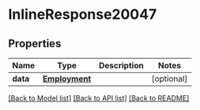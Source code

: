 # InlineResponse20047

## Properties
Name | Type | Description | Notes
------------ | ------------- | ------------- | -------------
**data** | [**Employment**](Employment.md) |  | [optional] 

[[Back to Model list]](../README.md#documentation-for-models) [[Back to API list]](../README.md#documentation-for-api-endpoints) [[Back to README]](../README.md)


